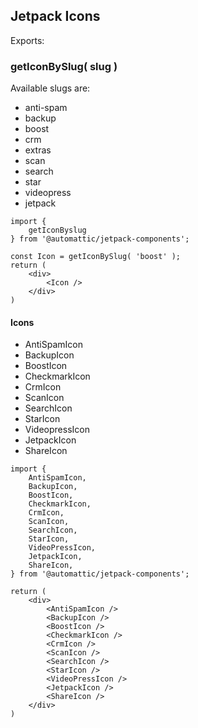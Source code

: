 ## Jetpack Icons

Exports:

### getIconBySlug( slug )

Available slugs are:

* anti-spam
* backup
* boost
* crm
* extras
* scan
* search
* star
* videopress
* jetpack

```es6
import {
	getIconByslug
} from '@automattic/jetpack-components';

const Icon = getIconBySlug( 'boost' );
return (
	<div>
		<Icon />
	</div>
)
```

#### Icons

* AntiSpamIcon
* BackupIcon
* BoostIcon
* CheckmarkIcon
* CrmIcon
* ScanIcon
* SearchIcon
* StarIcon
* VideopressIcon
* JetpackIcon
* ShareIcon

```es6
import {
	AntiSpamIcon,
	BackupIcon,
	BoostIcon,
	CheckmarkIcon,
	CrmIcon,
	ScanIcon,
	SearchIcon,
	StarIcon,
	VideoPressIcon,
	JetpackIcon,
	ShareIcon,
} from '@automattic/jetpack-components';

return (
	<div>
		<AntiSpamIcon />
		<BackupIcon />
		<BoostIcon />
		<CheckmarkIcon />
		<CrmIcon />
		<ScanIcon />
		<SearchIcon />
		<StarIcon />
		<VideoPressIcon />
		<JetpackIcon />
		<ShareIcon />
	</div>
)
```
